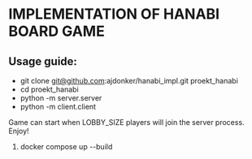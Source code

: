 # IMPLEMENTATION OF HANABI BOARD GAME 
## Usage guide:
- git clone git@github.com:ajdonker/hanabi_impl.git proekt_hanabi
- cd proekt_hanabi
- python -m server.server
- python -m client.client
 
Game can start when LOBBY_SIZE players will join the server process. Enjoy! 





1. docker compose up --build